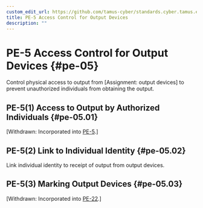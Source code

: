 ```yaml
---
custom_edit_url: https://github.com/tamus-cyber/standards.cyber.tamus.edu/tree/main/content/tamus.edu/TAMUS_profile.xml
title: PE-5 Access Control for Output Devices
description: ""
---
```


# PE-5 Access Control for Output Devices {#pe-05}

Control physical access to output from [Assignment: output devices] to prevent unauthorized individuals from obtaining the output.

## PE-5(1) Access to Output by Authorized Individuals {#pe-05.01}

[Withdrawn: Incorporated into [PE-5](../pe/pe-05#pe-05).]

## PE-5(2) Link to Individual Identity {#pe-05.02}

Link individual identity to receipt of output from output devices.

## PE-5(3) Marking Output Devices {#pe-05.03}

[Withdrawn: Incorporated into [PE-22](../pe/pe-22#pe-22).]

